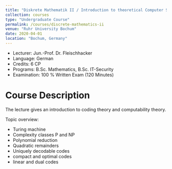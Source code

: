 ```yaml
---
title: "Diskrete Mathematik II / Introduction to theoretical Computer Science"
collection: courses
type: "Undergraduate Course"
permalink: /courses/discrete-mathematics-ii
venue: "Ruhr University Bochum"
date: 2020-04-01
location: "Bochum, Germany"
---
```


* Lecturer: Jun.-Prof. Dr. Fleischhacker
* Language: German
* Credits: 6 CP
* Programs: B.Sc. Mathematics, B.Sc. IT-Security
* Examination: 100 % Written Exam (120 Minutes)

Course Description
======

The lecture gives an introduction to coding theory and computability theory.

Topic overview:
* Turing machine
* Complexity classes P and NP
* Polynomial reduction
* Quadratic remainders
* Uniquely decodable codes
* compact and optimal codes
* linear and dual codes
